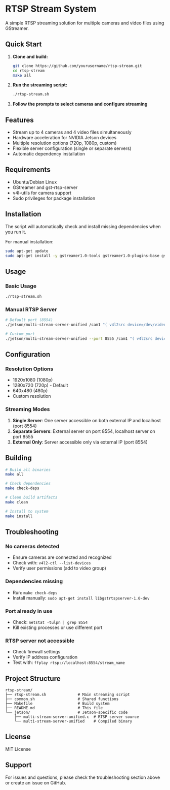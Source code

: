 # RTSP Stream System

A simple RTSP streaming solution for multiple cameras and video files using GStreamer.

## Quick Start

1. **Clone and build:**
   ```bash
   git clone https://github.com/yourusername/rtsp-stream.git
   cd rtsp-stream
   make all
   ```

2. **Run the streaming script:**
   ```bash
   ./rtsp-stream.sh
   ```

3. **Follow the prompts to select cameras and configure streaming**

## Features

- Stream up to 4 cameras and 4 video files simultaneously
- Hardware acceleration for NVIDIA Jetson devices
- Multiple resolution options (720p, 1080p, custom)
- Flexible server configuration (single or separate servers)
- Automatic dependency installation

## Requirements

- Ubuntu/Debian Linux
- GStreamer and gst-rtsp-server
- v4l-utils for camera support
- Sudo privileges for package installation

## Installation

The script will automatically check and install missing dependencies when you run it.

For manual installation:
```bash
sudo apt-get update
sudo apt-get install -y gstreamer1.0-tools gstreamer1.0-plugins-base gstreamer1.0-plugins-good gstreamer1.0-plugins-bad gstreamer1.0-plugins-ugly gstreamer1.0-libav libgstrtspserver-1.0-dev v4l-utils
```

## Usage

### Basic Usage
```bash
./rtsp-stream.sh
```

### Manual RTSP Server
```bash
# Default port (8554)
./jetson/multi-stream-server-unified /cam1 "( v4l2src device=/dev/video0 ! ... )"

# Custom port
./jetson/multi-stream-server-unified --port 8555 /cam1 "( v4l2src device=/dev/video0 ! ... )"
```

## Configuration

### Resolution Options
- 1920x1080 (1080p)
- 1280x720 (720p) - Default
- 640x480 (480p)
- Custom resolution

### Streaming Modes
1. **Single Server**: One server accessible on both external IP and localhost (port 8554)
2. **Separate Servers**: External server on port 8554, localhost server on port 8555
3. **External Only**: Server accessible only via external IP (port 8554)

## Building

```bash
# Build all binaries
make all

# Check dependencies
make check-deps

# Clean build artifacts
make clean

# Install to system
make install
```

## Troubleshooting

### No cameras detected
- Ensure cameras are connected and recognized
- Check with: `v4l2-ctl --list-devices`
- Verify user permissions (add to video group)

### Dependencies missing
- Run: `make check-deps`
- Install manually: `sudo apt-get install libgstrtspserver-1.0-dev`

### Port already in use
- Check: `netstat -tulpn | grep 8554`
- Kill existing processes or use different port

### RTSP server not accessible
- Check firewall settings
- Verify IP address configuration
- Test with: `ffplay rtsp://localhost:8554/stream_name`

## Project Structure

```
rtsp-stream/
├── rtsp-stream.sh              # Main streaming script
├── common.sh                   # Shared functions
├── Makefile                    # Build system
├── README.md                   # This file
└── jetson/                     # Jetson-specific code
    ├── multi-stream-server-unified.c  # RTSP server source
    └── multi-stream-server-unified    # Compiled binary
```

## License

MIT License

## Support

For issues and questions, please check the troubleshooting section above or create an issue on GitHub.